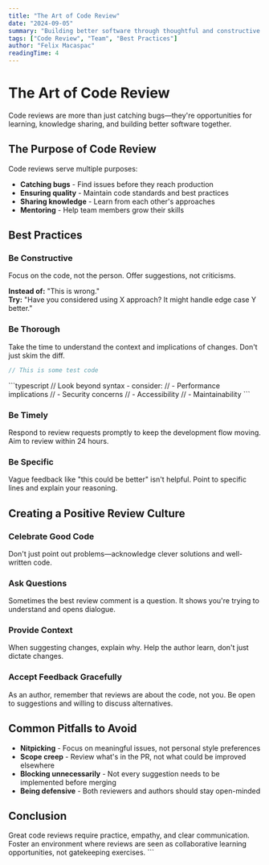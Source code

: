 ```yaml
---
title: "The Art of Code Review"
date: "2024-09-05"
summary: "Building better software through thoughtful and constructive code reviews."
tags: ["Code Review", "Team", "Best Practices"]
author: "Felix Macaspac"
readingTime: 4
---
```


# The Art of Code Review

Code reviews are more than just catching bugs—they're opportunities for learning, knowledge sharing, and building better software together.

## The Purpose of Code Review

Code reviews serve multiple purposes:

- **Catching bugs** - Find issues before they reach production
- **Ensuring quality** - Maintain code standards and best practices
- **Sharing knowledge** - Learn from each other's approaches
- **Mentoring** - Help team members grow their skills

## Best Practices

### Be Constructive

Focus on the code, not the person. Offer suggestions, not criticisms.

**Instead of:** "This is wrong."  
**Try:** "Have you considered using X approach? It might handle edge case Y better."

### Be Thorough

Take the time to understand the context and implications of changes. Don't just skim the diff.

```ts
// This is some test code
```

\`\`\`typescript
// Look beyond syntax - consider:
// - Performance implications
// - Security concerns
// - Accessibility
// - Maintainability
\`\`\`

### Be Timely

Respond to review requests promptly to keep the development flow moving. Aim to review within 24 hours.

### Be Specific

Vague feedback like "this could be better" isn't helpful. Point to specific lines and explain your reasoning.

## Creating a Positive Review Culture

### Celebrate Good Code

Don't just point out problems—acknowledge clever solutions and well-written code.

### Ask Questions

Sometimes the best review comment is a question. It shows you're trying to understand and opens dialogue.

### Provide Context

When suggesting changes, explain why. Help the author learn, don't just dictate changes.

### Accept Feedback Gracefully

As an author, remember that reviews are about the code, not you. Be open to suggestions and willing to discuss alternatives.

## Common Pitfalls to Avoid

- **Nitpicking** - Focus on meaningful issues, not personal style preferences
- **Scope creep** - Review what's in the PR, not what could be improved elsewhere
- **Blocking unnecessarily** - Not every suggestion needs to be implemented before merging
- **Being defensive** - Both reviewers and authors should stay open-minded

## Conclusion

Great code reviews require practice, empathy, and clear communication. Foster an environment where reviews are seen as collaborative learning opportunities, not gatekeeping exercises.
\`\`\`
